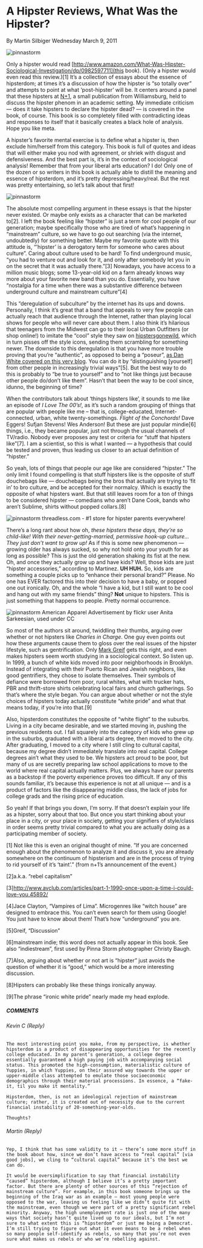 # A Hipster Reviews, What Was the Hipster?
By Martin Silbiger
Wednesday March 9, 2011

![pinnastorm](/content/images/WhatWasTheHipster.jpg)

Only a hipster would read [http://www.amazon.com/What-Was-Hipster-Sociological-Investigation/dp/0982597711](this book). (Only a hipster would even read this review.)\[1\] It’s a collection of essays about the essence of hipsterdom; at times it’s a discussion of how the hipster is “so totally over” and attempts to point at what ‘post-hipster’ will be. It centers around a panel that these hipsters at [N+1](http://nplusonemag.com/), a small publication from Williamsburg, held to discuss the hipster phenom in an academic setting. My immediate criticism — does it take hipsters to declare the hipster dead? — is covered in the book, of course. This book is so completely filled with contradicting ideas and responses to itself that it basically creates a black hole of analysis. Hope you like meta.

A hipster’s favorite mental exercise is to define what a hipster is, then exclude him/herself from this category. This book is full of quotes and ideas that will either make you nod with agreement, or shriek with disgust and defensiveness. And the best part is, it’s in the context of sociological analysis! Remember that from your liberal arts education? I do! Only one of the dozen or so writers in this book is actually able to distill the meaning and essence of hipsterdom, and it’s pretty depressing/heavy/real. But the rest was pretty entertaining, so let’s talk about that first!

![pinnastorm](/content/images/tumblr_lgujz1ueon1qa20r6o1_1280.jpg)

The absolute most compelling argument in these essays is that the hipster never existed. Or maybe only exists as a character that can be marketed to\[2\]. I left the book feeling like “hipster” is just a term for cool people of our generation; maybe specifically those who are tired of what’s happening in “mainstream” culture, so we have to go out searching (via the internet, undoubtedly) for something better. Maybe my favorite quote with this attitude is, “’hipster’ is a derogatory term for someone who cares about culture”. Caring about culture used to be hard! To find underground music, “you had to venture out and look for it, and only after somebody let you in on the secret that it was actually there.”\[3\] Nowadays, you have access to a million music blogs; some 13-year-old kid on a farm already knows way more about your favorite new band than you do. Essentially, you have “nostalgia for a time when there was a substantive difference between underground culture and mainstream culture”\[4\]

 

This “deregulation of subculture” by the internet has its ups and downs. Personally, I think it’s great that a band that appeals to very few people can actually reach that audience through the Internet, rather than playing local shows for people who will never care about them. I also think it’s hilarious that teenagers from the Midwest can go to their local Urban Outfitters (or shop online!) to imitate the “cool” style they saw on [hipstersgonewild](http://www.lastnightsparty.com/), which in turn pisses off the style icons, sending them scrambling for something newer. The downside to this deregulation is that you have more trouble proving that you’re “authentic”, as opposed to being a “poseur”, [as Dan White covered on this very blog](https://web.archive.org/web/20110515072323/http://pinnastorm.com/index.php/2010/11/17/in-defense-of-poseurs/). You can do it by “distinguishing [yourself] from other people in increasingly trivial ways”\[5\]. But the best way to do this is probably to “be true to yourself” and to “not like things just because other people do/don’t like them”. Hasn’t that been the way to be cool since, idunno, the beginning of time?

When the contributors talk about ‘things hipsters like’, it sounds to me like an episode of _I Love The 00’s!_, as it’s such a random grouping of things that are popular with people like me – that is, college-educated, Internet-connected, urban, white twenty-somethings. _Flight of the Conchords!_ Dave Eggers! Sufjan Stevens! Wes Anderson! But these are just popular mindie\[6\] things, i.e., they became popular, just not through the usual channels of TV/radio. Nobody ever proposes any test or criteria for “stuff that hipsters like”\[7\]. I am a scientist, so this is what I wanted — a hypothesis that could be tested and proven, thus leading us closer to an actual definition of “hipster.”

So yeah, lots of things that people our age like are considered “hipster.” The only limit I found compelling is that stuff hipsters like is the opposite of stuff douchebags like — douchebags being the bros that actually are trying to ‘fit in’ to bro culture, and be accepted for their normalcy. Which is exactly the opposite of what hipsters want. But that still leaves room for a ton of things to be considered hipster — comedians who aren’t Dane Cook, bands who aren’t Sublime, shirts without popped collars.\[8\]

![pinnastorm](/content/images/threadlesskidstoxic2.jpg)
threadless.com - #1 store for hipster parents everywhere!

There’s a long rant about how oh, _these hipsters these days, they’re so child-like! With their never-getting-married, permissive hook-up culture... They just don’t want to grow up!_ As if this is some new phenomenon — growing older has always sucked, so why not hold onto your youth for as long as possible? This is just the old generation shaking its fist at the new. Oh, and once they actually grow up and have kids? Well, those kids are just “hipster accessories,” according to Martinez. **UH HUH.** So, kids are something a couple picks up to “enhance their personal brand?” Please. No one has EVER factored this into their decision to have a baby, or popped one out ironically. Oh, and the whole “I have a kid, but I still want to be cool and hang out with my same friends” thing? **Not** unique to hipsters. This is just something that happens to people. Pretty normal occurrence.

![pinnastorm](/content/images/4572353781_13a67e4c1e.jpg)
American Apparel Advertisement
by flickr user Anita Sarkeesian, used under CC

So most of the authors sit around, twiddling their thumbs, arguing over whether or not hipsters like _Charles in Charge_. One guy even points out how these arguments cause them to gloss over the real issues of the hipster lifestyle, such as gentrification. Only [Mark Greif](http://www.nytimes.com/2010/11/14/books/review/Greif-t.html?_r=1&pagewanted=all) gets this right, and even makes hipsters seem worth studying in a sociological context. So listen up. In 1999, a bunch of white kids moved into poor neighborhoods in Brooklyn. Instead of integrating with their Puerto Rican and Jewish neighbors, like good gentrifiers, they chose to isolate themselves. Their symbols of defiance were borrowed from poor, rural whites, what with trucker hats, PBR and thrift-store shirts celebrating local fairs and church gatherings. So that’s where the style began. You can argue about whether or not the style choices of hipsters today actually constitute “white pride” and what that means today, if you’re into that.\[9\]

 
Also, hipsterdom constitutes the opposite of “white flight” to the suburbs. Living in a city became desirable, and we started moving in, pushing the previous residents out. I fall squarely into the category of kids who grew up in the suburbs, graduated with a liberal arts degree, then moved to the city. After graduating, I moved to a city where I still cling to cultural capital, because my degree didn’t immediately translate into real capital. College degrees ain’t what they used to be. We hipsters act proud to be poor, but many of us are secretly preparing law school applications to move to the world where real capital actually matters. Plus, we always have our parents as a backstop if the poverty experience proves too difficult. If any of this sounds familiar, it’s because this experience is not at all unique — and is a product of factors like the disappearing middle class, the lack of jobs for college grads and the rising price of education.

So yeah! If that brings you down, I’m sorry. If that doesn’t explain your life as a hipster, sorry about that too. But once you start thinking about your place in a city, or your place in society, getting your signifiers of style/class in order seems pretty trivial compared to what you are actually doing as a participating member of society.

\[1\] Not like this is even an original thought of mine. ”If you are concerned enough about the phenomenon to analyze it and discuss it, you are already somewhere on the continuum of hipsterism and are in the process of trying to rid yourself of it’s ‘taint’.” (from n+1’s announcement of the event.)

\[2\]a.k.a. “rebel capitalism”

\[3\]http://www.avclub.com/articles/part-1-1990-once-upon-a-time-i-could-love-you,45892/

\[4\]Jace Clayton, “Vampires of Lima”. Microgenres like “witch house” are designed to embrace this. You can’t even search for them using Google! You just have to know about them! That’s how “underground” you are.

\[5\]Greif, “Discussion”

\[6\]mainstream indie; this word does not actually appear in this book. See also “indiestream”, first used by Pinna Storm photographer Christy Baugh.

\[7\]Also, arguing about whether or not art is “hipster” just avoids the question of whether it is “good,” which would be a more interesting discussion.

\[8\]Hipsters can probably like these things ironically anyway.

\[9\]The phrase “ironic white pride” nearly made my head explode.


##### COMMENTS
###### Kevin C (Reply)
    The most interesting point you make, from my perspective, is whether hipsterdom is a product of disappearing opportunities for the recently college educated. In my parent’s generation, a college degree essentially guaranteed a high paying job with accompanying social status. This promoted the high-consumption, materialistic culture of Yuppies, in which Yuppies, on their assured way towards the upper or upper-middle class attempted to emulate those socioeconomic demographics through their material processions. In essence, a “fake-it, til you make it mentality.”
    
    Hipsterdom, then, is not an ideological rejection of mainstream culture; rather, it is created out of necessity due to the current financial instability of 20-something-year-olds.

    Thoughts?

###### Martin (Reply)
    Yep, I think that has some validity to it – there’s some more stuff in the book about how, since we don’t have access to “real capital” [via good jobs], we cling to “cultural capital” because it’s the best we can do.

    It would be oversimplification to say that financial instability “caused” hipsterdom, although I believe it’s a pretty important factor. But there are plenty of other sources of this “rejection of mainstream culture”. For example, in this book someone brings up the beginning of the Iraq war as an example – most young people were opposed to the war, leaving us feeling like we didn’t quite fit with the mainstream, even though we were part of a pretty significant rebel minority. Anyway, the high unemployment rate is just one of the many ways that society hasn’t quite lived up to our ideals, but I’m not sure to what extent this is “hipsterdom” or just me being a Democrat. I’m still trying to figure out what it even means to be a rebel when so many people self-identify as rebels, so many that you’re not even sure what makes us rebels or who we’re rebelling against.
